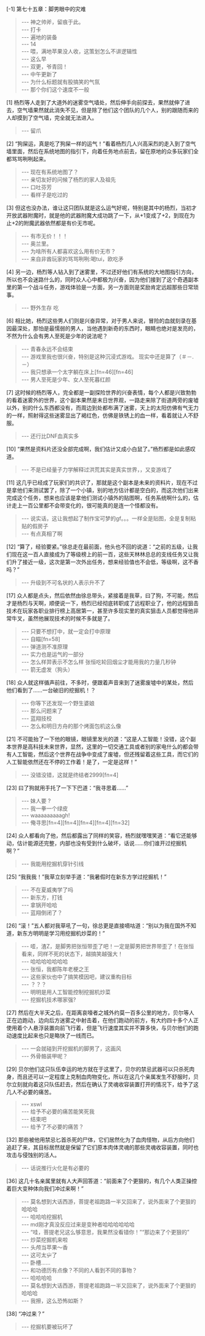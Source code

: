 
[-1] 第七十五章：脚男眼中的灾难
>--- 神之帅斧，留痕于此。<br>
>--- 打卡<br>
>--- 遍地的装备<br>
>--- 14<br>
>--- 喂，满地苹果没人收，这策划怎么不讲逻辑性<br>
>--- 这么早<br>
>--- 双更，爷青回！<br>
>--- 中午更新了<br>
>--- 为什么标题就有股搞笑的气氛<br>
>--- 那个你们这个速度不一般<br>

[1] 杨烈等人走到了大道外的迷雾空气墙处，然后伸手向前探去，果然就伸了进去，空气墙果然就此消失不见，但是除了他们这个团队的几个人，别的跟随而来的人却摸到了空气墙，完全就无法进入。
>--- 留爪<br>

[2] “狗屎运，真是吃了狗屎一样的运气！”看着杨烈几人兴高采烈的走入到了空气墙里面，然后在系统地图的指引下，向着任务地点前去，留在原地的众多玩家们全都骂骂咧咧起来。
>--- 现在有系统地图了？<br>
>--- 亲切友好的问候了杨烈的家人及祖先<br>
>--- 口吐芬芳<br>
>--- 看样子是吃过的<br>

[3] 但这也没办法，谁让这只团队就是这么运气好呢，特别是其中的杨烈，当初才开放武器附魔时，就是他的武器附魔大成功跳了一下，从+1变成了+2，到现在为止+2的附魔武器依然都是有价无市呢。
>--- 有市无价！！！<br>
>--- 奥兰里。<br>
>--- 为啥所有人都喜欢这么用有价无市？<br>
>--- 来自非酋玩家的骂骂咧咧:喝tui，欧吃矛<br>

[4] 另一边，杨烈等人钻入到了迷雾里，不过还好他们有系统的大地图指引方向，所以也不会迷路什么的，同时众人心中都极为兴奋，因为他们接到了这个奇遇副本里的第一个战斗任务，游戏体验是一方面，另一方面则是奖励肯定远超那些日常琐事。
>--- 野外生存 吃<br>

[6] 相比她，杨烈这些男人们则是兴奋异常，对于男人来说，冒险的血就刻录在基因最深处，那怕是最懦弱的男人，当他遇到新奇的东西时，眼睛也绝对是发亮的，不然为什么会有男人至死是少年的说法呢？
>--- 青春永远不会结束<br>
>--- 游戏里我也很兴奋，特别是这种沉浸式游戏。
现实中还是算了（＃－.－）<br>
>--- 我只想承一个太字躺在床上[fn=46][fn=46]<br>
>--- 男人至死是少年、女人至死暮红颜<br>

[7] 这时候的杨烈等人，完全都是一副探险世界的兴奋表情，每个人都是兴致勃勃的看着迷雾外的世界，这个副本果然是末日世界观，一路走来除了街道两旁的废墟以外，别的什么东西都没有，而周边到处都布满了迷雾，天上的太阳仿佛有气无力的一样，照射得这些迷雾显出了褐红色，仿佛是铁锈上的血一样，看着就让人不舒服。
>--- 还行比DNF血真实多<br>

[10] “果然是资料片还没全部完成啊，我们估计又成小白鼠了。”杨烈都是如此感叹道。
>--- 不是已经量子力学解释过洪荒其实是真实世界，，又变游戏了<br>

[11] 这几乎已经成了玩家们的共识了，那就是这个副本是未来的资料片，现在不过是拿他们来测试罢了，除了一个小镇，别的地方估计都是空白的，而这次他们出来完成这个任务，想来也应该是拿他们测试小镇外的贴图啊，任务系统啊什么的，估计走上一百公里都不会带变化的，很可能真的是连一个怪都没有。
>--- 说实话，这让我想起了制作宝可梦的gf。。。一样全是贴图，全是复制粘贴的假房子<br>
>--- 有点真相了啊<br>

[12] “算了，经验要紧。”徐总走在最前面，他头也不回的说道：“之前的五级，让我们现在这一百人直接成为了等级榜上的前一百，这些天林林总总的支线任务又让我们升了接近一级，这次是第一次外出任务，想来经验值也不会低，等级啊，这不香吗？”
>--- 升级到不可名状的人表示升不了<br>

[17] 众人都是点头，然后依然由徐总带头，紧接着是我草，曰了狗，不可能，然后才是杨烈与天啊，顺便说一下，杨烈已经彻底转职成了远程职业了，他的远程狙击技术在玩家各职业排行榜上高居第一，甚至许多现实里的真实狙击人员都觉得他非常牛叉，虽然他展现技术的时候不多就是了。
>--- 只要不想打中，就一定会打中原理<br>
>--- 自瞄[fn=58]<br>
>--- 弹道测不准原理<br>
>--- 实力也是运气的一部分<br>
>--- 怎么样羿表示不怎么样  张恒吃轮回烟尘才能用我的力量几秒钟<br>
>--- 箭无虚发（狗头）<br>

[18] 众人就这样循声前往，不多时，便跟着声音来到了迷雾废墟中的某处，然后他们看到了……一台破旧的挖掘机！？
>--- 你等下还发现一个野生婆娘<br>
>--- 那么问题来了<br>
>--- 蓝翔技校<br>
>--- 怎么和明日方舟的那个烤面包机这么像<br>

[21] 不可能抬了一下他的眼镜，眼镜里发光的道：“这是人工智能！没错，这个副本世界是高科技未来世界，显然，这里的一切交通工具或者别的家电什么的都会带有人工智能，然后这个世界在战争中变成了废墟，但还残留着这些工具，而它们的人工智能依然还在不停的工作着！是了，一定是这样！”
>--- 没错没错，这就是终结者2999[fn=4]<br>

[23] 曰了狗就用手托了一下下巴道：“我寻思着……”
>--- 妹人要 ?<br>
>--- 我一拳一个绿皮<br>
>--- waaaaaaaaagh!<br>
>--- 俺寻思[fn=4][fn=4][fn=4][fn=4][fn=32]<br>

[24] 众人都看向了他，然后都露出了同样的笑容，杨烈就嘿嘿笑道：“看它还能够动，估计能源还完整，内部也没有受到什么破坏，话说……你们谁开过挖掘机啊？”
>--- 我能用挖掘机穿针引线<br>

[25] “我我我！”我草立刻举手道：“我暑假时在新东方学过挖掘机！”
>--- 不在夏威夷学了吗<br>
>--- 新东方，打钱<br>
>--- 拿锅开哈哈<br>
>--- 蓝翔倒闭了？<br>

[26] “滚！”五人都对我草吼了一句，徐总更是直接嘀咕道：“别以为我在国外不知道，新东方明明是学习用挖掘机炒菜的！”
>--- 㗏，渣Z，是脚男把张恒带歪了吧！一定是脚男把世界带歪了！在张恒看来，同样不死的状态下，越搞笑越强大！<br>
>--- 哈哈哈哈哈哈哈<br>
>--- 张恒，我都陈年老梗之王<br>
>--- 这些家伙也中了搞笑模因吧，建议重构目标<br>
>--- ？？？<br>
>--- 明明是用人工智能控制挖掘机炒菜<br>
>--- 挖掘机技术哪家强?<br>

[27] 然后在大半天之后，在距离哀嚎者之城外约莫一百多公里的地方，贝尔等人正在边跑动，边向后方迷雾之中射击着，在他们跑动的前方，有大约四十多个人正使用着个人悬浮装置向前飞行着，但是飞行速度其实并不算多快，与贝尔他们的跑动速度比起来也只是略快了一线而已。
>--- 一会就碰到开挖掘机的脚男了，这画风<br>
>--- 外骨骼装甲呢？<br>

[29] 贝尔他们这只队伍幸运的地方就在于这里了，贝尔的禁忌武器可以只杀死肉身，而且还可以一定程度上克制血肉物变化，所以在这几个亲属发生不舒服时，贝尔立刻就向着这只队伍赶去，然后在确认了灵魂收容装置打开的情况下，给予了这几人不必要的痛苦。
>--- xswl<br>
>--- 给予不必要的痛苦能笑死我<br>
>--- 结束吧<br>
>--- 给予了不必要的痛苦？<br>

[32] 那些被他用禁忌匕首杀死的尸体，它们居然化为了血肉怪物，从后方向他们追赶了来，其目标居然就是保留了它们原本肉体灵魂的那些灵魂收容装置，同时也攻击与侵蚀别的活人。
>--- 话说推行火化是有必要的<br>

[36] 这几十名亲属里就有人大声回答道：“前面来了个更狠的，有几个人类正操控着巨大变种体向我们冲过来啊！”
>--- 莫名想到大话西游，菩提老祖跑路一半又回来了，说外面来了个更狠的哈哈哈<br>
>--- 哈哈哈挖掘机<br>
>--- md刚才真没反应过来是变种者哈哈哈哈哈哈<br>
>--- “哇，菩提老兄这么够意思，我果然没看错你！”“那边来了个更狠的”<br>
>--- 炒菜挖掘机来啦<br>
>--- 头颅当苹果～香<br>
>--- 这可太屮了<br>
>--- 卧槽……<br>
>--- 和功德历有点像？不同的人看到不同的事物？<br>
>--- 哈哈哈哈<br>
>--- 莫名想到大话西游，菩提老祖跑路一半又回来了，说外面来了个更狠的哈哈哈<br>
>--- 我擦，这么恐怖如斯？<br>

[38] “冲过来？”
>--- 挖掘机要被玩坏了<br>
